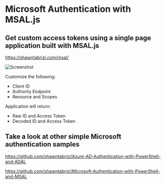 # Microsoft Authentication with MSAL.js

## Get custom access tokens using a single page application built with MSAL.js

https://shawntabrizi.com/msal/

![Screenshot](https://i.imgur.com/boVySXi.png)

Customize the following:
 - Client ID
 - Authority Endpoint
 - Resource and Scopes
 
Application will return:
 - Raw ID and Access Token
 - Decoded ID and Access Token
 
## Take a look at other simple Microsoft authentication samples
https://github.com/shawntabrizi/Azure-AD-Authentication-with-PowerShell-and-ADAL

https://github.com/shawntabrizi/Microsoft-Authentication-with-PowerShell-and-MSAL
